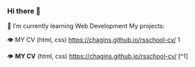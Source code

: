 ### Hi there 👋
🔭 I’m currently learning Web Development
My projects:

👁️ MY CV (html, css) https://chagins.github.io/rsschool-cv/ 1

:eye: **MY CV** (html, css) https://chagins.github.io/rsschool-cv/ [^1]

<!--
**Irene-lab80/Irene-lab80** is a ✨ _special_ ✨ repository because its `README.md` (this file) appears on your GitHub profile.

Here are some ideas to get you started:

- 🔭 I’m currently working on ...
- 👯 I’m looking to collaborate on ...
- 🤔 I’m looking for help with ...
- 💬 Ask me about ...
- 📫 How to reach me: ...
- 😄 Pronouns: ...
- ⚡ Fun fact: ...
-->
